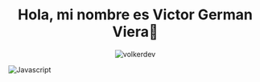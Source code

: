 <h1 align="center">Hola, mi nombre es Victor German Viera👋</h1>

<p align="center"><img src="https://github-readme-streak-stats.herokuapp.com?user=volkerdev&theme=prussian&hide_border=true&locale=es" alt="volkerdev"/></p>

![Javascript](https://img.shields.io/badge/Javascript-black?style=for-the-badge&logo=javascript&logoColor=F0DB4F)